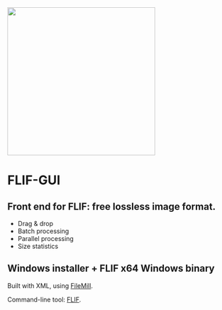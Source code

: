 <img src="https://filemill.net/res/5/Flif-Gui.png" height=333/>

# FLIF-GUI
## Front end for FLIF: free lossless image format.
* Drag & drop
* Batch processing
* Parallel processing
* Size statistics
## Windows installer + FLIF x64 Windows binary

Built with XML, using [FileMill](https://FileMill.net).

Command-line tool: [FLIF](https://github.com/FLIF-hub/FLIF).

